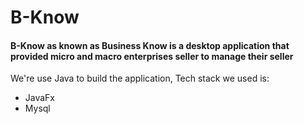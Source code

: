 # B-Know
#### B-Know as known as Business Know is a desktop application that provided micro and macro enterprises seller to manage their seller

We're use Java to build the application, Tech stack we used is:
- JavaFx
- Mysql

